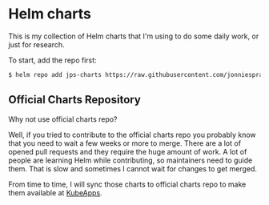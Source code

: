 # Helm charts
This is my collection of Helm charts that I'm using to do some daily work, or just for research.

To start, add the repo first:

```sh
$ helm repo add jps-charts https://raw.githubusercontent.com/jonniespratley/helm-charts/master/charts/
```



## Official Charts Repository

Why not use official charts repo?

Well, if you tried to contribute to the official charts repo you probably know that you need to wait a few weeks or more to merge. There are a lot of opened pull requests and they require the huge amount of work. A lot of people are learning Helm while contributing, so maintainers need to guide them. That is slow and sometimes I cannot wait for changes to get merged.

From time to time, I will sync those charts to official charts repo to make them available at [KubeApps](https://kubeapps.com/).
